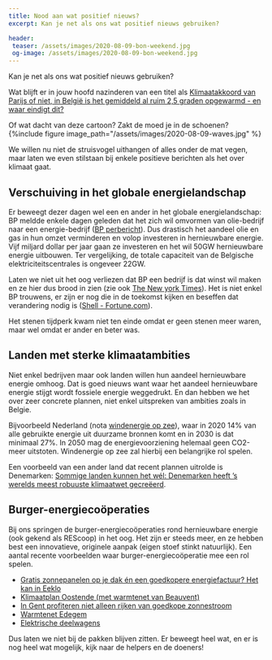 ```yaml
---
title: Nood aan wat positief nieuws?
excerpt: Kan je net als ons wat positief nieuws gebruiken?

header:
 teaser: /assets/images/2020-08-09-bon-weekend.jpg
 og-image: /assets/images/2020-08-09-bon-weekend.jpg
---
```


Kan je net als ons wat positief nieuws gebruiken?

Wat blijft er in jouw hoofd nazinderen van een titel als
[Klimaatakkoord van Parijs of niet, in België is het gemiddeld al ruim 2,5 graden opgewarmd - en waar eindigt dit?][vrt-opwarming]

Of wat dacht van deze cartoon? Zakt de moed je in de schoenen?
{%include figure image_path="/assets/images/2020-08-09-waves.jpg" %}

We willen nu niet de struisvogel uithangen of alles onder de mat vegen, maar
laten we even stilstaan bij enkele positieve berichten als het over klimaat
gaat.

Verschuiving in het globale energielandschap
--------------------------------------------

Er beweegt dezer dagen wel een en ander in het globale energielandschap: BP
meldde enkele dagen geleden dat het zich wil omvormen van olie-bedrijf naar een
energie-bedrijf ([BP perbericht][bp-persbericht]). Dus drastisch het aandeel
olie en gas in hun omzet verminderen en volop investeren in hernieuwbare
energie. Vijf miljard dollar per jaar gaan ze investeren en het wil 50GW
hernieuwbare energie uitbouwen. Ter vergelijking, de totale capaciteit van de
Belgische elektriciteitscentrales is ongeveer 22GW.

Laten we niet uit het oog verliezen dat BP een bedrijf is dat winst wil maken
en ze hier dus brood in zien (zie ook [The New york Times][bp-less-oil]). Het
is niet enkel BP trouwens, er zijn er nog die in de toekomst kijken en beseffen
dat verandering nodig is ([Shell - Fortune.com][shell]).

Het stenen tijdperk kwam niet ten einde omdat er geen stenen meer waren, maar
wel omdat er ander en beter was.

Landen met sterke klimaatambities
---------------------------------

Niet enkel bedrijven maar ook landen willen hun aandeel hernieuwbare energie
omhoog. Dat is goed nieuws want waar het aandeel hernieuwbare energie stijgt
wordt fossiele energie weggedrukt. En dan hebben we het over zeer concrete
plannen, niet enkel uitspreken van ambities zoals in Belgie.

Bijvoorbeeld Nederland (nota [windenergie op zee][nederland-wind-op-zee]), waar
in 2020 14% van alle gebruikte energie uit duurzame bronnen komt en in 2030 is
dat minimaal 27%. In 2050 mag de energievoorziening helemaal geen CO2-meer
uitstoten. Windenergie op zee zal hierbij een belangrijke rol spelen.

Een voorbeeld van een ander land dat recent plannen uitrolde is Denemarken:
[Sommige landen kunnen het wél: Denemarken heeft ’s werelds meest robuuste
klimaatwet gecreëerd][denemarken-klimaatplan].

Burger-energiecoöperaties
-------------------------

Bij ons springen de burger-energiecoöperaties rond hernieuwbare energie (ook
gekend als REScoop) in het oog. Het zijn er steeds meer, en ze hebben best een
innovatieve, originele aanpak (eigen stoef stinkt natuurlijk). Een aantal
recente voorbeelden waar burger-energiecoöperatie mee een rol spelen.

  - [Gratis zonnepanelen op je dak én een goedkopere energiefactuur? Het kan in Eeklo][vrt-pv-eeklo]
  - [Klimaatplan Oostende (met warmtenet van Beauvent)][oostende-klimaatplan]
  - [In Gent profiteren niet alleen rijken van goedkope zonnestroom][standaard-buurzame-stroom]
  - [Warmtenet Edegem][vrt-warmtenet-edegem]
  - [Elektrische deelwagens][deelwagens-coopstroom]

Dus laten we niet bij de pakken blijven zitten. Er beweegt heel wat, en er is
nog heel wat mogelijk, kijk naar de helpers en de doeners!

[vrt-opwarming]: https://www.vrt.be/vrtnws/nl/2020/02/26/opwarming-in-ukkel-zit-aan-2-3-graden/
[bp-persbericht]: https://www.bp.com/en/global/corporate/news-and-insights/press-releases/from-international-oil-company-to-integrated-energy-company-bp-sets-out-strategy-for-decade-of-delivery-towards-net-zero-ambition.html
[bp-less-oil]: https://www.nytimes.com/2020/06/15/business/energy-environment/bp-oil-gas-write-down.html
[shell]: https://fortune.com/2020/06/30/shell-22-billion-write-down-fossil-fuel-assets-net-zero/
[nederland-wind-op-zee]: https://www.rijksoverheid.nl/onderwerpen/duurzame-energie/windenergie-op-zee
[denemarken-klimaatplan]: https://newsweek.be/sommige-landen-kunnen-het-wel-denemarken-heeft-s-werelds-meest-robuuste-klimaatwet-gecreeerd
[vrt-pv-eeklo]: https://www.vrt.be/vrtnws/nl/2020/06/26/eeklo-zonnepanelen
[oostende-klimaatplan]: https://www.focus-wtv.be/nieuws/oostende-maakt-klimaatplan-op-met-experten-en-inwoners
[standaard-buurzame-stroom]: https://www.standaard.be/cnt/dmf20200221_04859773
[vrt-warmtenet-edegem]: https://www.vrt.be/vrtnws/nl/2020/07/02/woonwijk-edegem-verwarmd-door-restwarmte-bedrijf-agfa-gevaert/
[deelwagens-coopstroom]: https://www.oostkamp.be/nieuwsdetail/5559/drie-elektrische-deelwagens-ingehuldigd-in-oostkamp

